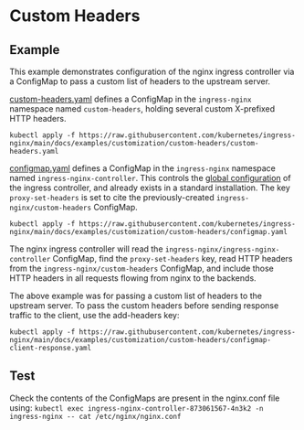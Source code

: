 # Custom Headers

## Example

This example demonstrates configuration of the nginx ingress controller via
a ConfigMap to pass a custom list of headers to the upstream
server.

[custom-headers.yaml](custom-headers.yaml) defines a ConfigMap in the `ingress-nginx` namespace named `custom-headers`, holding several custom X-prefixed HTTP headers.

```console
kubectl apply -f https://raw.githubusercontent.com/kubernetes/ingress-nginx/main/docs/examples/customization/custom-headers/custom-headers.yaml
```

[configmap.yaml](configmap.yaml) defines a ConfigMap in the `ingress-nginx` namespace named `ingress-nginx-controller`. This controls the [global configuration](../../../user-guide/nginx-configuration/configmap.md) of the ingress controller, and already exists in a standard installation. The key `proxy-set-headers` is set to cite the previously-created `ingress-nginx/custom-headers` ConfigMap.

```console
kubectl apply -f https://raw.githubusercontent.com/kubernetes/ingress-nginx/main/docs/examples/customization/custom-headers/configmap.yaml
```

The nginx ingress controller will read the `ingress-nginx/ingress-nginx-controller` ConfigMap, find the `proxy-set-headers` key, read HTTP headers from the `ingress-nginx/custom-headers` ConfigMap, and include those HTTP headers in all requests flowing from nginx to the backends.


The above example was for passing a custom list of headers to the upstream server.
To pass the custom headers before sending response traffic to the client, use the add-headers key:

```console
kubectl apply -f https://raw.githubusercontent.com/kubernetes/ingress-nginx/main/docs/examples/customization/custom-headers/configmap-client-response.yaml
```

## Test

Check the contents of the ConfigMaps are present in the nginx.conf file using:
`kubectl exec ingress-nginx-controller-873061567-4n3k2 -n ingress-nginx -- cat /etc/nginx/nginx.conf`